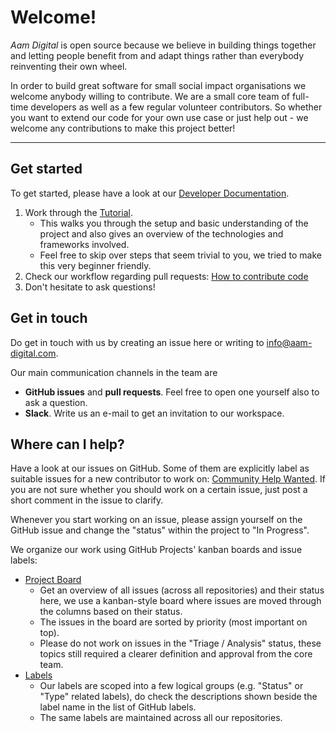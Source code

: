 # Welcome!

_Aam Digital_ is open source because we believe in building things together
and letting people benefit from and adapt things rather than everybody reinventing their own wheel.

In order to build great software for small social impact organisations
we welcome anybody willing to contribute.
We are a small core team of full-time developers as well as a few regular volunteer contributors.
So whether you want to extend our code for your own use case or just help out -
we welcome any contributions to make this project better!

---

## Get started

To get started, please have a look at our [Developer Documentation](https://aam-digital.github.io/ndb-core/documentation/additional-documentation/overview.html).

1. Work through the [Tutorial](https://aam-digital.github.io/ndb-core/documentation/additional-documentation/tutorial.html).
   - This walks you through the setup and basic understanding of the project and also gives an overview of the technologies and frameworks involved.
   - Feel free to skip over steps that seem trivial to you, we tried to make this very beginner friendly.
2. Check our workflow regarding pull requests: [How to contribute code](https://aam-digital.github.io/ndb-core/documentation/additional-documentation/how-to-guides/contribute-code-to-the-project.html)
3. Don't hesitate to ask questions!

## Get in touch

Do get in touch with us by creating an issue here or
writing to [info@aam-digital.com](mailto:info@aam-digital.com).

Our main communication channels in the team are

- **GitHub issues** and **pull requests**.
  Feel free to open one yourself also to ask a question.
- **Slack**. Write us an e-mail to get an invitation to our workspace.

## Where can I help?

Have a look at our issues on GitHub.
Some of them are explicitly label as suitable issues for a new contributor to work on: [Community Help Wanted](https://github.com/orgs/Aam-Digital/projects/2/views/4?filterQuery=label%3A%22Status%3A+Community+Help+Wanted+%28good+first+issue%29%22+).
If you are not sure whether you should work on a certain issue, just post a short comment in the issue to clarify.

Whenever you start working on an issue, please assign yourself on the GitHub issue and change the "status" within the project to "In Progress".

We organize our work using GitHub Projects' kanban boards and issue labels:

- [Project Board](https://github.com/orgs/Aam-Digital/projects/2)
  - Get an overview of all issues (across all repositories) and their status here, we use a kanban-style board where issues are moved through the columns based on their status.
  - The issues in the board are sorted by priority (most important on top).
  - Please do not work on issues in the "Triage / Analysis" status, these topics still required a clearer definition and approval from the core team.
- [Labels](https://github.com/Aam-Digital/ndb-core/labels)
  - Our labels are scoped into a few logical groups (e.g. "Status" or "Type" related labels), do check the descriptions shown beside the label name in the list of GitHub labels.
  - The same labels are maintained across all our repositories.
